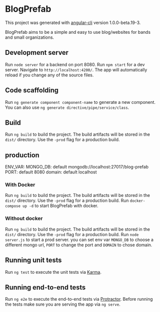 # BlogPrefab

This project was generated with [angular-cli](https://github.com/angular/angular-cli) version 1.0.0-beta.19-3.

BlogPrefab aims to be a simple and easy to use blog/websites for bands and small organizations.

## Development server
Run `node server` for a backend on port 8080.
Run `npm start` for a dev server. Navigate to `http://localhost:4200/`. The app will automatically reload if you change any of the source files.

## Code scaffolding

Run `ng generate component component-name` to generate a new component. You can also use `ng generate directive/pipe/service/class`.

## Build

Run `ng build` to build the project. The build artifacts will be stored in the `dist/` directory. Use the `-prod` flag for a production build.

## production
ENV_VAR:
  MONGO_DB: default mongodb://localhost:27017/blog-prefab
  PORT: default 8080
  domain: default localhost

### With Docker
Run `ng build` to build the project. The build artifacts will be stored in the `dist/` directory. Use the `-prod` flag for a production build.
Run `docker-compose up -d` to start BlogPrefab with docker.

### Without docker
Run `ng build` to build the project. The build artifacts will be stored in the `dist/` directory. Use the `-prod` flag for a production build.
Run `node server.js` to start a prod server. you can set env var `MONGO_DB` to choose a different mongo url, `PORT` to change the port and `DOMAIN` to chose domain.

## Running unit tests

Run `ng test` to execute the unit tests via [Karma](https://karma-runner.github.io).

## Running end-to-end tests

Run `ng e2e` to execute the end-to-end tests via [Protractor](http://www.protractortest.org/).
Before running the tests make sure you are serving the app via `ng serve`.
